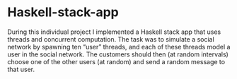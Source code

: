 # Haskell-stack-app

During this individual project I implemented a Haskell stack app that uses threads and concurrent computation. The task was to simulate a social network by spawning ten “user” threads, and each of these threads model a user in the social network. The customers should then (at random intervals) choose one of the other users (at random) and send a random message to that user.
